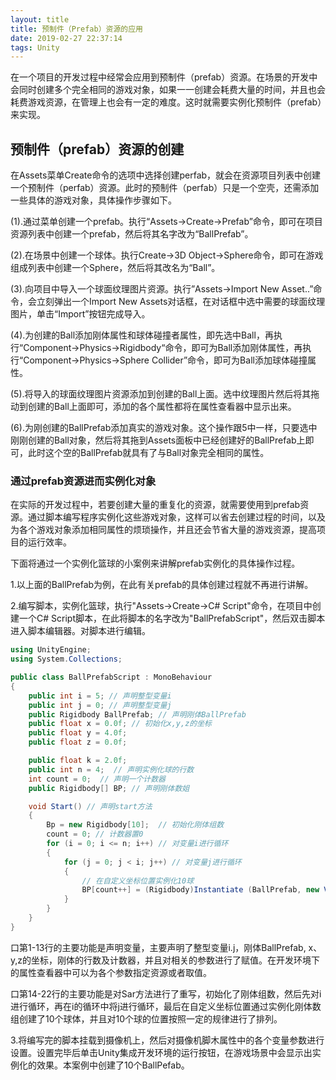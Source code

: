 ```yaml
---
layout: title
title: 预制件（Prefab）资源的应用
date: 2019-02-27 22:37:14
tags: Unity
---
```

在一个项目的开发过程中经常会应用到预制件（prefab）资源。在场景的开发中会同时创建多个完全相同的游戏对象，如果一一创建会耗费大量的时间，并且也会耗费游戏资源，在管理上也会有一定的难度。这时就需要实例化预制件（prefab）来实现。

<!--more-->

## 预制件（prefab）资源的创建

在Assets菜单Create命令的选项中选择创建perfab，就会在资源项目列表中创建一个预制件（perfab）资源。此时的预制件（perfab）只是一个空壳，还需添加一些具体的游戏对象，具体操作步骤如下。

(1).通过菜单创建一个prefab。执行“Assets->Create->Prefab”命令，即可在项目资源列表中创建一个prefab，然后将其名字改为“BallPrefab”。

(2).在场景中创建一个球体。执行Create->3D Object->Sphere命令，即可在游戏组成列表中创建一个Sphere，然后将其改名为“Ball”。

(3).向项目中导入一个球面纹理图片资源。执行”Assets->Import New Asset..”命令，会立刻弹出一个Import New Assets对话框，在对话框中选中需要的球面纹理图片，单击“Import”按钮完成导入。

(4).为创建的Ball添加刚体属性和球体碰撞者属性，即先选中Ball，再执行“Component->Physics->Rigidbody“命令，即可为Ball添加刚体属性，再执行“Component->Physics->Sphere Collider”命令，即可为Ball添加球体碰撞属性。

(5).将导入的球面纹理图片资源添加到创建的Ball上面。选中纹理图片然后将其拖动到创建的Ball上面即可，添加的各个属性都将在属性查看器中显示出来。

(6).为刚创建的BallPrefab添加真实的游戏对象。这个操作跟5中一样，只要选中刚刚创建的Ball对象，然后将其拖到Assets面板中已经创建好的BallPrefab上即可，此时这个空的BallPrefab就具有了与Ball对象完全相同的属性。

### 通过prefab资源进而实例化对象

在实际的开发过程中，若要创建大量的重复化的资源，就需要使用到prefab资源。通过脚本编写程序实例化这些游戏对象，这样可以省去创建过程的时间，以及为各个游戏对象添加相同属性的烦琐操作，并且还会节省大量的游戏资源，提高项目的运行效率。

下面将通过一个实例化篮球的小案例来讲解prefab实例化的具体操作过程。

1.以上面的BallPrefab为例，在此有关prefab的具体创建过程就不再进行讲解。

2.编写脚本，实例化篮球，执行"Assets->Create->C# Script"命令，在项目中创建一个C# Script脚本，在此将脚本的名字改为"BallPrefabScript"，然后双击脚本进入脚本编辑器。对脚本进行编辑。
```cs
using UnityEngine;
using System.Collections;

public class BallPrefabScript : MonoBehaviour 
{
	public int i = 5; // 声明整型变量i
	public int j = 0; // 声明整型变量j
	public Rigidbody BallPrefab; // 声明刚体BallPrefab
	public float x = 0.0f; // 初始化x,y,z的坐标
	public float y = 4.0f;
	public float z = 0.0f;

	public float k = 2.0f;
	public int n = 4;  // 声明实例化球的行数
	int count = 0;  // 声明一个计数器
	public Rigidbody[] BP; // 声明刚体数姐

	void Start() // 声明start方法 
	{
		Bp = new Rigidbody[10];  // 初始化刚体组数
		count = 0; // 计数器置0
		for (i = 0; i <= n; i++) // 对变量i进行循环
		{
			for (j = 0; j < i; j++) // 对变量j进行循环
			{
				// 在自定义坐标位置实例化10球
				BP[count++] = (Rigidbody)Instantiate (BallPrefab, new Vector3 (x-2.0f*k*i+4.0f*j*k, 2.0f, z-2.0f*1.75f*k*i), BallPrefab.rotation);
			}
		} 	
	}  
}
```
口第1-13行的主要功能是声明变量，主要声明了整型变量i.j，刚体BallPrefab, x、 y,z的坐标，刚体的行数及计数器，并且对相关的参数进行了赋值。在开发环境下的属性查看器中可以为各个参数指定资源或者取值。

口第14-22行的主要功能是对Sar方法进行了重写，初始化了刚体组数，然后先对i进行循环，再在i的循环中将j进行循环，最后在自定义坐标位置通过实例化刚体数组创建了10个球体，并且对10个球的位置按照一定的规律进行了排列。

3.将编写完的脚本挂载到摄像机上，然后对摄像机脚木属性中的各个变量参数进行设置。设置完毕后单击Unity集成开发环境的运行按钮，在游戏场景中会显示出实例化的效果。本案例中创建了10个BallPefab。

